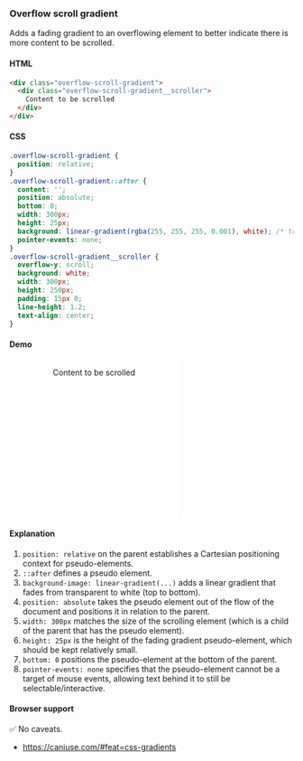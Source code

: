 ### Overflow scroll gradient

Adds a fading gradient to an overflowing element to better indicate there is more content to be scrolled.

#### HTML

```html
<div class="overflow-scroll-gradient">
  <div class="overflow-scroll-gradient__scroller">
    Content to be scrolled
  </div>
</div>
```

#### CSS

```css
.overflow-scroll-gradient {
  position: relative;
}
.overflow-scroll-gradient::after {
  content: '';
  position: absolute;
  bottom: 0;
  width: 300px;
  height: 25px;
  background: linear-gradient(rgba(255, 255, 255, 0.001), white); /* transparent keyword is broken in Safari */
  pointer-events: none;
}
.overflow-scroll-gradient__scroller {
  overflow-y: scroll;
  background: white;
  width: 300px;
  height: 250px;
  padding: 15px 0;
  line-height: 1.2;
  text-align: center;
}
```

#### Demo

<div class="snippet-demo">
  <div class="snippet-demo__overflow-scroll-gradient">
    <div class="snippet-demo__overflow-scroll-gradient__scroller">
      Content to be scrolled
    </div>
  </div>
</div>

<style>
.snippet-demo__overflow-scroll-gradient {
  position: relative;
}
.snippet-demo__overflow-scroll-gradient::after {
  content: '';
  background: linear-gradient(rgba(255, 255, 255, 0.001), white);
  position: absolute;
  width: 300px;
  height: 25px;
  bottom: 0;
  pointer-events: none;
}
.snippet-demo__overflow-scroll-gradient__scroller {
  overflow-y: scroll;
  background: white;
  width: 300px;
  height: 250px;
  padding: 15px 0;
  line-height: 1.2;
  text-align: center;
}
</style>

<script>
document.querySelector('.snippet-demo__overflow-scroll-gradient__scroller').innerHTML = 'content '.repeat(200)
</script>

#### Explanation

1. `position: relative` on the parent establishes a Cartesian positioning context for pseudo-elements.
2. `::after` defines a pseudo element.
3. `background-image: linear-gradient(...)` adds a linear gradient that fades from transparent to white
(top to bottom).
4. `position: absolute` takes the pseudo element out of the flow of the document and positions it in relation to the parent.
5. `width: 300px` matches the size of the scrolling element (which is a child of the parent that has
  the pseudo element).
6. `height: 25px` is the height of the fading gradient pseudo-element, which should be kept relatively small.
7. `bottom: 0` positions the pseudo-element at the bottom of the parent.
8. `pointer-events: none` specifies that the pseudo-element cannot be a target of mouse events, allowing text behind it to still be selectable/interactive.

#### Browser support

<span class="snippet__support-note">✅ No caveats.</span>

* https://caniuse.com/#feat=css-gradients
